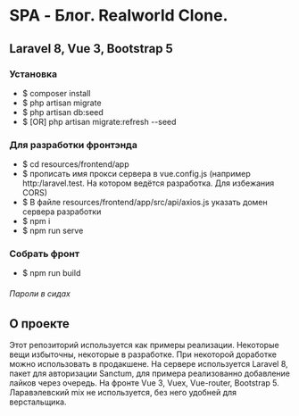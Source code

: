 # SPA - Блог. Realworld Clone.

## Laravel 8, Vue 3, Bootstrap 5

### Установка

- $ composer install
- $ php artisan migrate
- $ php artisan db:seed
- $ [OR] php artisan migrate:refresh --seed

### Для разработки фронтэнда

- $ cd resources/frontend/app
- $ прописать имя прокси сервера в vue.config.js 
(например http:/laravel.test. На котором ведётся разработка. Для избежания CORS)
- $ В файле resources/frontend/app/src/api/axios.js указать домен сервера разработки
- $ npm i
- $ npm run serve

### Собрать фронт

- $ npm run build

###### Пароли в сидах


## О проекте 
Этот репозиторий используется как примеры реализации. Некоторые вещи избыточны, некоторые в разработке.
При некоторой доработке можно использовать в продакшене. На сервере используется Laravel 8, пакет для авторизации
Sanctum, для примера реализованно добавление лайков через очередь. На фронте Vue 3, Vuex, Vue-router, Bootstrap 5.
Ларавэлевский mix не используется, без него удобней для верстальщика. 

